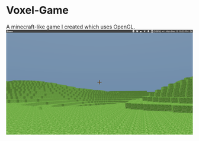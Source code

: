 # Voxel-Game
A minecraft-like game I created which uses OpenGL.
![alt tag](https://raw.githubusercontent.com/EricPendergast/Voxel-Game/master/screenshots/Screenshot%20from%202016-12-12%2022-25-34.png)
